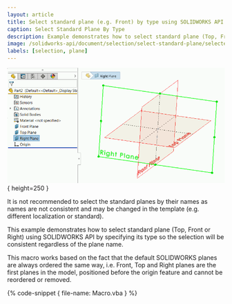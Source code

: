 ```yaml
---
layout: article
title: Select standard plane (e.g. Front) by type using SOLIDWORKS API
caption: Select Standard Plane By Type
description: Example demonstrates how to select standard plane (Top, Front or Right) by specifying its type
image: /solidworks-api/document/selection/select-standard-plane/selected-right-plane.png
labels: [selection, plane]
---
```

![Right plane selected in the graphics view](selected-right-plane.png){ height=250 }

It is not recommended to select the standard planes by their names as names are not consistent and may be changed in the template (e.g. different localization or standard).

This example demonstrates how to select standard plane (Top, Front or Right) using SOLIDWORKS API by specifying its type so the selection will be consistent regardless of the plane name.

This macro works based on the fact that the default SOLIDWORKS planes are always ordered the same way, i.e. Front, Top and Right planes are the first planes in the model, positioned before the origin feature and cannot be reordered or removed.

{% code-snippet { file-name: Macro.vba } %}
